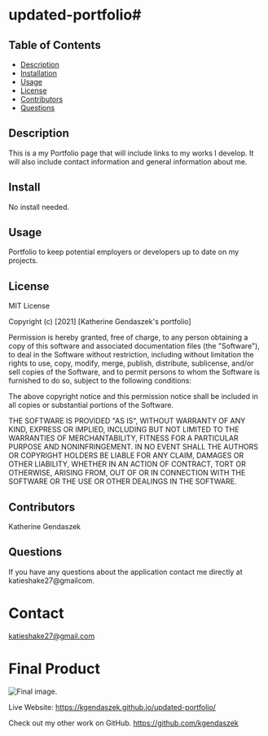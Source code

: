 # updated-portfolio# 
  ## Table of Contents
* [Description](#description)
* [Installation](#installation)
* [Usage](#usage)
* [License](#license)
* [Contributors](#contributors)
* [Questions](#questions)
## Description
This is a my Portfolio page that will include links to my works I develop. It will also include contact information and general information about me.

## Install
No install needed.
## Usage
Portfolio to keep potential employers or developers up to date on my projects.
## License
MIT License

Copyright (c) [2021] [Katherine Gendaszek's portfolio]

Permission is hereby granted, free of charge, to any person obtaining a copy of this software and associated documentation files (the "Software"), to deal in the Software without restriction, including without limitation the rights to use, copy, modify, merge, publish, distribute, sublicense, and/or sell copies of the Software, and to permit persons to whom the Software is furnished to do so, subject to the following conditions:

The above copyright notice and this permission notice shall be included in all copies or substantial portions of the Software.

THE SOFTWARE IS PROVIDED "AS IS", WITHOUT WARRANTY OF ANY KIND, EXPRESS OR IMPLIED, INCLUDING BUT NOT LIMITED TO THE WARRANTIES OF MERCHANTABILITY, FITNESS FOR A PARTICULAR PURPOSE AND NONINFRINGEMENT. IN NO EVENT SHALL THE AUTHORS OR COPYRIGHT HOLDERS BE LIABLE FOR ANY CLAIM, DAMAGES OR OTHER LIABILITY, WHETHER IN AN ACTION OF CONTRACT, TORT OR OTHERWISE, ARISING FROM, OUT OF OR IN CONNECTION WITH THE SOFTWARE OR THE USE OR OTHER DEALINGS IN THE SOFTWARE.
## Contributors
Katherine Gendaszek
## Questions
If you have any questions about the application contact me directly at katieshake27@gmailcom.
# Contact
katieshake27@gmail.com
# Final Product
![Final image.](assets/images/updatedportfolio.png)


Live Website:
https://kgendaszek.github.io/updated-portfolio/

Check out my other work on GitHub.
https://github.com/kgendaszek